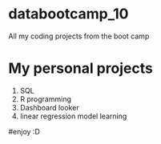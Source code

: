 # databootcamp_10
All my coding projects from the boot camp

# My personal projects
1. SQL
2. R programming
3. Dashboard looker
4. linear regression model learning

#enjoy :D
